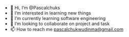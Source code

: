- 👋 Hi, I’m @Pascalchuks
- 👀 I’m interested in learning new things
- 🌱 I’m currently learning software engineering
- 💞️ I’m looking to collaborate on project and task
- 📫 How to reach me pascalchukwudinma@gmail.com

<!---
Pascalchuks/Pascalchuks is a ✨ special ✨ repository because its `README.md` (this file) appears on your GitHub profile.
You can click the Preview link to take a look at your changes.
--->
